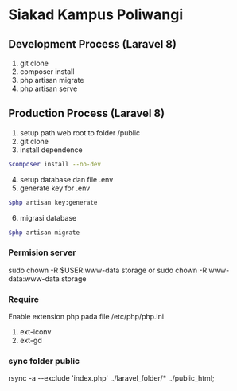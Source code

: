 # Siakad Kampus Poliwangi
## Development Process (Laravel 8)
1. git clone
2. composer install
3. php artisan migrate
4. php artisan serve

## Production Process (Laravel 8)
1. setup path web root to folder /public 
2. git clone
3. install dependence
```sh
$composer install --no-dev
```
4. setup database dan file .env
5. generate key for .env
```sh
$php artisan key:generate
```
6. migrasi database
```sh
$php artisan migrate
```

### Permision server
sudo chown -R $USER:www-data storage
or
sudo chown -R www-data:www-data storage

### Require
Enable extension php pada file /etc/php/php.ini
1. ext-iconv
2. ext-gd

### sync folder public
rsync -a --exclude 'index.php' ../laravel_folder/* ../public_html;